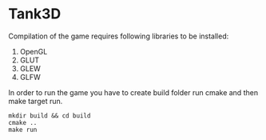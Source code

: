 # Tank3D

Compilation of the game requires following libraries to be installed:

1. OpenGL
2. GLUT
3. GLEW
4. GLFW


In order to run the game you have to create build folder run cmake and then make
target run.

```
mkdir build && cd build
cmake ..
make run
```

